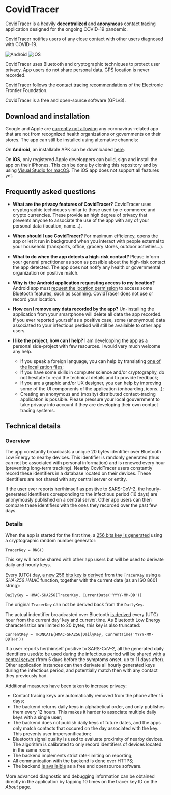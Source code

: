 ﻿# CovidTracer

CovidTracer is a heavily **decentralized** and **anonymous** contact tracing application designed for the ongoing COVID-19 pandemic.

CovidTracer notifies users of any close contact with other users diagnosed with COVID-19. 

![Android](screenshots/screenshot-android.png) ![iOS](screenshots/screenshot-ios.png)

CovidTracer uses Bluetooth and cryptographic techniques to protect user privacy. App users do not share personal data. GPS location is never recorded.

CovidTracer follows the [contact tracing recommendations](https://www.eff.org/deeplinks/2020/04/challenge-proximity-apps-covid-19-contact-tracing) of the Electronic Frontier Foundation.

CovidTracer is a free and open-source software (GPLv3).

## Download and installation

Google and Apple are [currently not allowing](https://www.theverge.com/2020/3/5/21167102/apple-google-coronavirus-iphone-apps-android-misinformation-reject-ban) any coronavirus-related app that are not from recognized health organizations or governments on their stores. The app can still be installed using alternative channels:

On **Android**, an installable APK can be downloaded [here](releases/android/covidtracer_0.1.apk?raw=true).

On **iOS**, only registered Apple developpers can build, sign and install the app on their iPhones. This can be done by cloning this repository and by using [Visual Studio for macOS](https://visualstudio.microsoft.com/vs/mac/). The iOS app does not support all features yet. 

## Frequently asked questions

- **What are the privacy features of CovidTracer?**
CovidTracer uses cryptographic techniques similar to those used by e-commerce and crypto currencies. These provide an high degree of privacy that prevents anyone to associate the use of the app with any of your personal data (location, name...).

- **When should I use CovidTracer?**
For maximum efficiency, opens the app or let it run in background when you interact with people external to your household (transports, office, grocery stores, outdoor activities...).

- **What to do when the app detects a high-risk contact?**
Please inform your general practitioner as soon as possible about the high-risk contact the app detected. The app does not notify any health or governmental organization on positive match.

- **Why is the Android application requesting access to my location?**
Android app must [request the location permission](https://developer.android.com/guide/topics/connectivity/bluetooth#Permissions) to access some Bluetooth features, such as scanning. CovidTracer does not use or record your location.

- **How can I remove any data recorded by the app?**
Un-installing the application from your smartphone will delete all data the app recorded. If you ever reported yourself as a positive case, some (anonymous) data associated to your infectious perdiod will still be availaible to other app users.

- **I like the project, how can I help?** 
I am developping the app as a personal side-project with few resources. I would very much welcome any help.
    - If you speak a foreign language, you can help by translating [one of the localization files](CovidTracer/Resx/);
    - If you have some skills in computer science and/or cryptography, do not hesitate to read the technical details and to provide feedback;
    - If you are a graphic and/or UX designer, you can help by improving some of the UI components of the application (onboarding, icons...);
    - Creating an anonymous and (moslty) distributed contact-tracing application is possible. Please pressure your local gouvernment to take privacy into account if they are developing their own contact tracing systems.

## Technical details

### Overview

The app constantly broadcasts a unique 20 bytes identifier over Bluetooth Low Energy to nearby devices. This identifier is randonly generated (thus can not be associated with personal information) and is renewed every hour (preventing long-term tracking). Nearby CovidTracer users constantly record these identifiers in a database located on their devices. These identifiers are not shared with any central server or entity.

If the user ever reports her/himself as positive to SARS-CoV-2, the hourly-generated identifiers coresponding to the infectious period (16 days) are anonymously published on a central server. Other app users can then compare these identifiers with the ones they recorded over the past few days.

### Details

When the app is started for the first time, a [256 bits key is generated](CovidTracer/Models/Keys/TracerKey.cs#L54) using a cryptographic random number generator:

    TracerKey = RNG()

This key will not be shared with other app users but will be used to derivate daily and hourly keys.

Every (UTC) day, [a new 256 bits key is derived](CovidTracer/Models/Keys/TracerKey.cs#L80) from the `TracerKey` using a *SHA-256 HMAC* function, together with the current date (as an ISO 8601 string):

    DailyKey = HMAC-SHA256(TracerKey, CurrentDate('YYYY-MM-DD'))
    
The original `TracerKey` can not be derived back from the `DailyKey`. 

The actual indentifier broadcasted over Bluetooth [is derived](CovidTracer/Models/Keys/DailyTracerKey.cs#L49) every (UTC) hour from the current day' key and current time. As Bluetooth Low Energy characteristics are limited to 20 bytes, this key is also truncated:

    CurrentKey = TRUNCATE(HMAC-SHA256(DailyKey, CurrentTime('YYYY-MM-DDTHH'))

If a user reports her/himself positive to SARS-CoV-2, all the generated daily identifiers used/to be used during the infectious period will be [shared with a central server](https://covid-tracer-backend.herokuapp.com/cases.json) (from 5 days before the symptoms onset, up to 11 days after). Other application instances can then derivate all hourly generated keys during the infectious period, and potentially match then with any contact they previously had. 

Additional measures have been taken to increase privacy:

- Contact tracing keys are automatically removed from the phone after 15 days;
- The backend returns daily keys in alphabetical order, and only publishes them every 12 hours. This makes it harder to associate multiple daily keys with a single user;
- The backend does not publish daily keys of future dates, and the apps only match contacts that occured on the day associated with the key. This prevents user impersonification; 
- Bluetooth signal quality is used to evaluate proximity of nearby devices. The algorithm is calibrated to only record identifiers of devices located in the same room;
- The backend implements strict rate-limiting on reporting;
- All communication with the backend is done over HTTPS;
- The backend [is availaible](https://github.com/RaphaelJ/covid-tracer-backend) as a free and opensource software.

More advanced diagnostic and debugging information can be obtained directly in the application by tapping 10 times on the tracer key ID on the *About* page.
